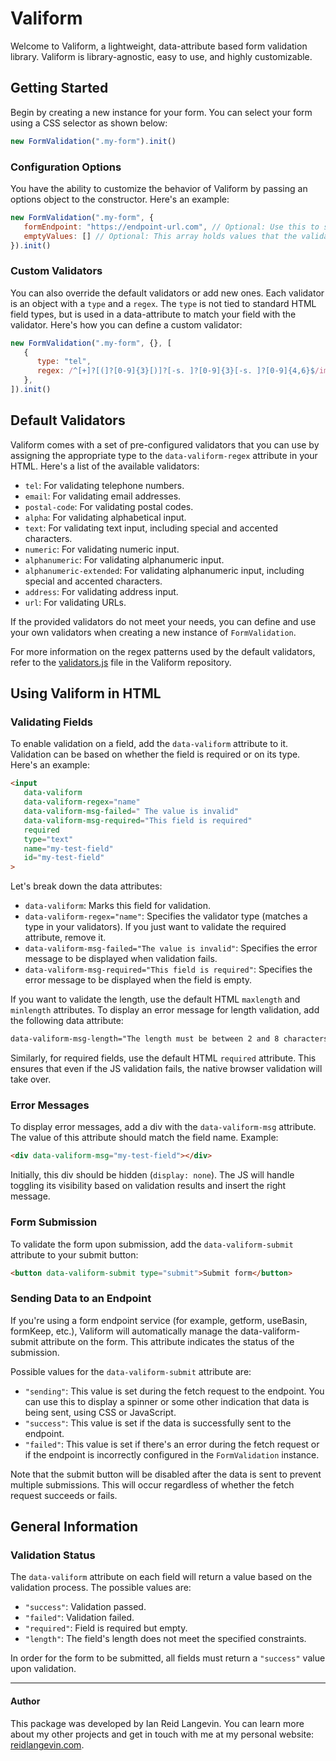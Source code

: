 # Valiform

Welcome to Valiform, a lightweight, data-attribute based form validation library. Valiform is library-agnostic, easy to use, and highly customizable.

## Getting Started

Begin by creating a new instance for your form. You can select your form using a CSS selector as shown below:

```javascript
new FormValidation(".my-form").init()
```

### Configuration Options

You have the ability to customize the behavior of Valiform by passing an options object to the constructor. Here's an example:

```javascript
new FormValidation(".my-form", {
   formEndpoint: "https://endpoint-url.com", // Optional: Use this to send form data to a specific endpoint on submit. If left blank, the default form submission method will be used.
   emptyValues: [] // Optional: This array holds values that the validator will consider as empty. This can be useful for fields such as select menus.
}).init()
```

### Custom Validators

You can also override the default validators or add new ones. Each validator is an object with a `type` and a `regex`. The `type` is not tied to standard HTML field types, but is used in a data-attribute to match your field with the validator. Here's how you can define a custom validator:

```javascript
new FormValidation(".my-form", {}, [
   {
      type: "tel",
      regex: /^[+]?[(]?[0-9]{3}[)]?[-s. ]?[0-9]{3}[-s. ]?[0-9]{4,6}$/im
   },
]).init()
```


## Default Validators

Valiform comes with a set of pre-configured validators that you can use by assigning the appropriate type to the `data-valiform-regex` attribute in your HTML. Here's a list of the available validators:

- `tel`: For validating telephone numbers.
- `email`: For validating email addresses.
- `postal-code`: For validating postal codes.
- `alpha`: For validating alphabetical input.
- `text`: For validating text input, including special and accented characters.
- `numeric`: For validating numeric input.
- `alphanumeric`: For validating alphanumeric input.
- `alphanumeric-extended`: For validating alphanumeric input, including special and accented characters.
- `address`: For validating address input.
- `url`: For validating URLs.

If the provided validators do not meet your needs, you can define and use your own validators when creating a new instance of `FormValidation`. 

For more information on the regex patterns used by the default validators, refer to the [validators.js](https://github.com/ianreidlangevin/valiform/blob/develop/validators.js) file in the Valiform repository.



## Using Valiform in HTML

### Validating Fields

To enable validation on a field, add the `data-valiform` attribute to it. Validation can be based on whether the field is required or on its type. Here's an example:

```html
<input 
   data-valiform
   data-valiform-regex="name"
   data-valiform-msg-failed=" The value is invalid"
   data-valiform-msg-required="This field is required"
   required
   type="text" 
   name="my-test-field"
   id="my-test-field"
>
```

Let's break down the data attributes:

- `data-valiform`: Marks this field for validation.
- `data-valiform-regex="name"`: Specifies the validator type (matches a type in your validators). If you just want to validate the required attribute, remove it.
- `data-valiform-msg-failed="The value is invalid"`: Specifies the error message to be displayed when validation fails.
- `data-valiform-msg-required="This field is required"`: Specifies the error message to be displayed when the field is empty.

If you want to validate the length, use the default HTML `maxlength` and `minlength` attributes. To display an error message for length validation, add the following data attribute:

```html
data-valiform-msg-length="The length must be between 2 and 8 characters."
```

Similarly, for required fields, use the default HTML `required` attribute. This ensures that even if the JS validation fails, the native browser validation will take over.

### Error Messages

To display error messages, add a div with the `data-valiform-msg` attribute. The value of this attribute should match the field name. Example:

```html
<div data-valiform-msg="my-test-field"></div>
```

Initially, this div should be hidden (`display: none`). The JS will handle toggling its visibility based on validation results and insert the right message.

### Form Submission

To validate the form upon submission, add the `data-valiform-submit` attribute to your submit button:

```html
<button data-valiform-submit type="submit">Submit form</button>
```

### Sending Data to an Endpoint

If you're using a form endpoint service (for example, getform, useBasin, formKeep, etc.), Valiform will automatically manage the data-valiform-submit attribute on the form. This attribute indicates the status of the submission.

Possible values for the `data-valiform-submit` attribute are:

- `"sending"`: This value is set during the fetch request to the endpoint. You can use this to display a spinner or some other indication that data is being sent, using CSS or JavaScript.
- `"success"`: This value is set if the data is successfully sent to the endpoint.
- `"failed"`: This value is set if there's an error during the fetch request or if the endpoint is incorrectly configured in the `FormValidation` instance.

Note that the submit button will be disabled after the data is sent to prevent multiple submissions. This will occur regardless of whether the fetch request succeeds or fails.

## General Information

### Validation Status

The `data-valiform` attribute on each field will return a value based on the validation process. The possible values are:

- `"success"`: Validation passed.
- `"failed"`: Validation failed.
- `"required"`: Field is required but empty.
- `"length"`: The field's length does not meet the specified constraints.

In order for the form to be submitted, all fields must return a `"success"` value upon validation.

***

#### Author

This package was developed by Ian Reid Langevin. You can learn more about my other projects and get in touch with me at my personal website: [reidlangevin.com](https://reidlangevin.com).